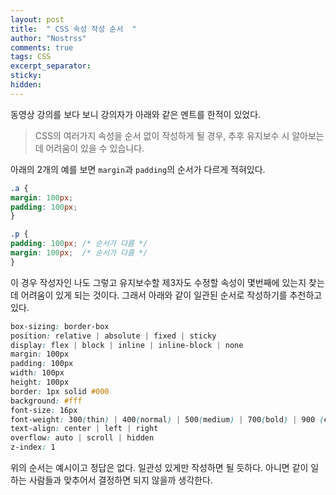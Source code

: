 ```yaml
---
layout: post
title:  " CSS 속성 작성 순서  "
author: "Nostrss"
comments: true
tags: CSS
excerpt_separator: 
sticky: 
hidden: 
---
```


동영상 강의를 보다 보니 강의자가 아래와 같은 멘트를 한적이 있었다.

>CSS의 여러가지 속성을 순서 없이 작성하게 될 경우, 추후 유지보수 시 알아보는데 어려움이 있을 수 있습니다.


아래의 2개의 예를 보면  `margin`과 `padding`의 순서가 다르게 적혀있다.

``` css
.a {
margin: 100px;
padding: 100px;
}
```


``` css
.p {
padding: 100px; /* 순서가 다름 */
margin: 100px;  /* 순서가 다름 */
}
```

이 경우 작성자인 나도 그렇고 유지보수할 제3자도 수정할 속성이 몇번째에 있는지 찾는데 어려움이 있게 되는 것이다. 그래서 아래와 같이 일관된 순서로 작성하기를 추천하고 있다. 

```css
box-sizing: border-box
position: relative | absolute | fixed | sticky
display: flex | block | inline | inline-block | none
margin: 100px
padding: 100px
width: 100px
height: 100px
border: 1px solid #000
background: #fff
font-size: 16px
font-weight: 300(thin) | 400(normal) | 500(medium) | 700(bold) | 900 (extra bold) color: #000
text-align: center | left | right
overflow: auto | scroll | hidden
z-index: 1 
```
위의 순서는 예시이고 정답은 없다. 일관성 있게만 작성하면 될 듯하다. 아니면 같이 일하는 사람들과 맞추어서 결정하면 되지 않을까 생각한다.
